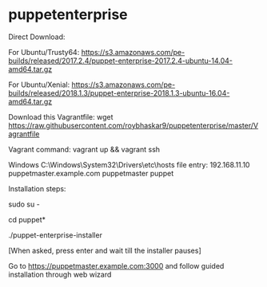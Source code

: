 # puppetenterprise

Direct Download: 

For Ubuntu/Trusty64: https://s3.amazonaws.com/pe-builds/released/2017.2.4/puppet-enterprise-2017.2.4-ubuntu-14.04-amd64.tar.gz

For Ubuntu/Xenial: https://s3.amazonaws.com/pe-builds/released/2018.1.3/puppet-enterprise-2018.1.3-ubuntu-16.04-amd64.tar.gz

Download this Vagrantfile: wget https://raw.githubusercontent.com/roybhaskar9/puppetenterprise/master/Vagrantfile

Vagrant command: vagrant up && vagrant ssh

Windows C:\Windows\System32\Drivers\etc\hosts file entry: 192.168.11.10  puppetmaster.example.com  puppetmaster  puppet

Installation steps: 

sudo su -

cd puppet*

./puppet-enterprise-installer

[When asked, press enter and wait till the installer pauses]

Go to https://puppetmaster.example.com:3000 and follow guided installation through web wizard

